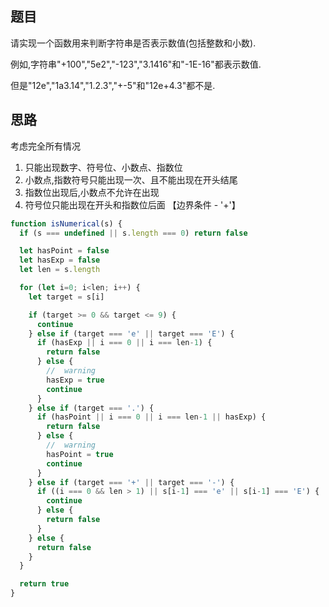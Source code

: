 ## 题目

请实现一个函数用来判断字符串是否表示数值(包括整数和小数).  

例如,字符串"+100","5e2","-123","3.1416"和"-1E-16"都表示数值.  

但是"12e","1a3.14","1.2.3","+-5"和"12e+4.3"都不是. 


## 思路
考虑完全所有情况

1. 只能出现数字、符号位、小数点、指数位
2. 小数点,指数符号只能出现一次、且不能出现在开头结尾
3. 指数位出现后,小数点不允许在出现
4. 符号位只能出现在开头和指数位后面 【边界条件 - '+'】

```js
function isNumerical(s) {
  if (s === undefined || s.length === 0) return false

  let hasPoint = false
  let hasExp = false
  let len = s.length

  for (let i=0; i<len; i++) {
    let target = s[i]

    if (target >= 0 && target <= 9) {
      continue
    } else if (target === 'e' || target === 'E') {
      if (hasExp || i === 0 || i === len-1) {
        return false
      } else {
        //  warning
        hasExp = true
        continue
      }
    } else if (target === '.') {
      if (hasPoint || i === 0 || i === len-1 || hasExp) {
        return false
      } else {
        //  warning
        hasPoint = true
        continue
      }
    } else if (target === '+' || target === '-') {
      if ((i === 0 && len > 1) || s[i-1] === 'e' || s[i-1] === 'E') {
        continue
      } else {
        return false
      }
    } else {
      return false
    }
  }

  return true
}


```